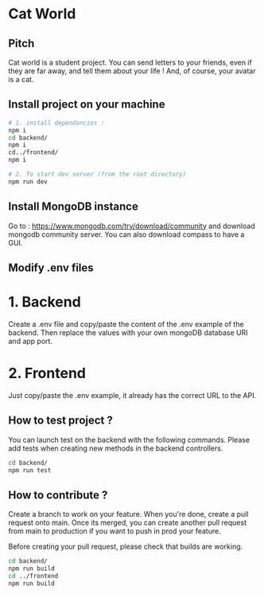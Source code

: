 # Cat World

## Pitch

Cat world is a student project. You can send letters to your friends, even if they are far away, and tell them about your life ! And, of course, your avatar is a cat.

## Install project on your machine

```bash
# 1. install dependancies :
npm i
cd backend/
npm i
cd../frontend/
npm i

# 2. To start dev server (from the root directory)
npm run dev
```

## Install MongoDB instance

Go to : https://www.mongodb.com/try/download/community and download mongodb community server. You can also download compass to have a GUI.

## Modify .env files

# 1. Backend

Create a .env file and copy/paste the content of the .env example of the backend. Then replace the values with your own mongoDB database URI and app port.

# 2. Frontend

Just copy/paste the .env example, it already has the correct URL to the API.

## How to test project ?

You can launch test on the backend with the following commands. Please add tests when creating new methods in the backend controllers.

```bash
cd backend/
npm run test
```

## How to contribute ?

Create a branch to work on your feature. When you're done, create a pull request onto main. Once its merged, you can create another pull request from main to production if you want to push in prod your feature.

Before creating your pull request, please check that builds are working.

```bash
cd backend/
npm run build
cd ../frontend
npm run build
```
